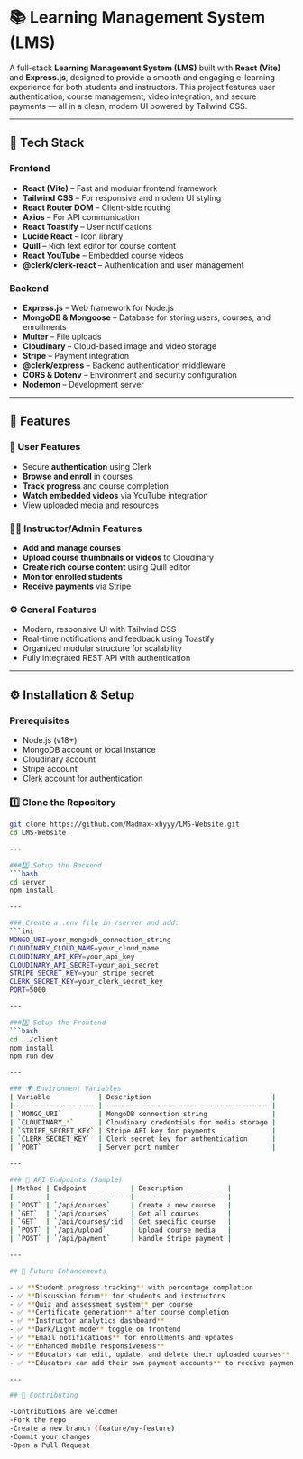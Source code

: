 # 📚 Learning Management System (LMS)

A full-stack **Learning Management System (LMS)** built with **React (Vite)** and **Express.js**, designed to provide a smooth and engaging e-learning experience for both students and instructors. This project features user authentication, course management, video integration, and secure payments — all in a clean, modern UI powered by Tailwind CSS.

---

## 🚀 Tech Stack

### Frontend
- **React (Vite)** – Fast and modular frontend framework
- **Tailwind CSS** – For responsive and modern UI styling
- **React Router DOM** – Client-side routing
- **Axios** – For API communication
- **React Toastify** – User notifications
- **Lucide React** – Icon library
- **Quill** – Rich text editor for course content
- **React YouTube** – Embedded course videos
- **@clerk/clerk-react** – Authentication and user management

### Backend
- **Express.js** – Web framework for Node.js
- **MongoDB & Mongoose** – Database for storing users, courses, and enrollments
- **Multer** – File uploads
- **Cloudinary** – Cloud-based image and video storage
- **Stripe** – Payment integration
- **@clerk/express** – Backend authentication middleware
- **CORS & Dotenv** – Environment and security configuration
- **Nodemon** – Development server

---

## 🧠 Features

### 👤 User Features
- Secure **authentication** using Clerk
- **Browse and enroll** in courses
- **Track progress** and course completion
- **Watch embedded videos** via YouTube integration
- View uploaded media and resources

### 🧑‍🏫 Instructor/Admin Features
- **Add and manage courses**
- **Upload course thumbnails or videos** to Cloudinary
- **Create rich course content** using Quill editor
- **Monitor enrolled students**
- **Receive payments** via Stripe

### ⚙️ General Features
- Modern, responsive UI with Tailwind CSS
- Real-time notifications and feedback using Toastify
- Organized modular structure for scalability
- Fully integrated REST API with authentication

---

## ⚙️ Installation & Setup

### Prerequisites
- Node.js (v18+)
- MongoDB account or local instance
- Cloudinary account
- Stripe account
- Clerk account for authentication

### 1️⃣ Clone the Repository
```bash
git clone https://github.com/Madmax-xhyyy/LMS-Website.git
cd LMS-Website

---

###2️⃣ Setup the Backend
```bash
cd server
npm install

---

### Create a .env file in /server and add:
```ini
MONGO_URI=your_mongodb_connection_string
CLOUDINARY_CLOUD_NAME=your_cloud_name
CLOUDINARY_API_KEY=your_api_key
CLOUDINARY_API_SECRET=your_api_secret
STRIPE_SECRET_KEY=your_stripe_secret
CLERK_SECRET_KEY=your_clerk_secret_key
PORT=5000

---

###3️⃣ Setup the Frontend
```bash
cd ../client
npm install
npm run dev

---

### 🌍 Environment Variables
| Variable            | Description                              |
| ------------------- | ---------------------------------------- |
| `MONGO_URI`         | MongoDB connection string                |
| `CLOUDINARY_*`      | Cloudinary credentials for media storage |
| `STRIPE_SECRET_KEY` | Stripe API key for payments              |
| `CLERK_SECRET_KEY`  | Clerk secret key for authentication      |
| `PORT`              | Server port number                       |

---

### 🔌 API Endpoints (Sample)
| Method | Endpoint           | Description           |
| ------ | ------------------ | --------------------- |
| `POST` | `/api/courses`     | Create a new course   |
| `GET`  | `/api/courses`     | Get all courses       |
| `GET`  | `/api/courses/:id` | Get specific course   |
| `POST` | `/api/upload`      | Upload course media   |
| `POST` | `/api/payment`     | Handle Stripe payment |

---

## 🧩 Future Enhancements

- ✅ **Student progress tracking** with percentage completion  
- ✅ **Discussion forum** for students and instructors  
- ✅ **Quiz and assessment system** per course  
- ✅ **Certificate generation** after course completion  
- ✅ **Instructor analytics dashboard**  
- ✅ **Dark/Light mode** toggle on frontend  
- ✅ **Email notifications** for enrollments and updates  
- ✅ **Enhanced mobile responsiveness**  
- ✅ **Educators can edit, update, and delete their uploaded courses**  
- ✅ **Educators can add their own payment accounts** to receive payments for their own courses directly

---

## 🤝 Contributing

-Contributions are welcome!
-Fork the repo
-Create a new branch (feature/my-feature)
-Commit your changes
-Open a Pull Request
